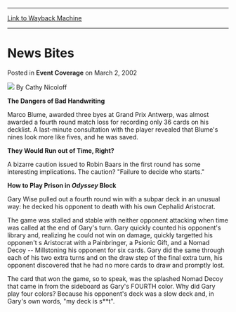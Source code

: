 
---
[Link to Wayback Machine](https://web.archive.org/web/20220819170438/https://magic.wizards.com/en/articles/archive/event-coverage/news-bites-2002-03-02)

[_metadata_:author]:- "Cathy Nicoloff"
[_metadata_:description]:- "The Dangers of Bad Handwriting Marco Blume, awarded three byes at Grand Prix Antwerp, was almost awarded a fourth round match loss for recording only 36 cards on his decklist. A last-minute consultation with the player revealed that Blume's nines look more like fives, and he was saved.They Would Run out of Time, Right? A bizarre caution issued to Robin Baars in the first round"
[_metadata_:generator]:- "Drupal 7 (http://drupal.org)"
[_metadata_:node]:- "771001"
[_metadata_:publish_date]:- "2002-03-02"
[_metadata_:source]:- "div-main-content"
[_metadata_:title]:- "News Bites"
[_metadata_:wayback_capture_timestamp]:- "2022-08-19 17:04:38"
[_metadata_:wayback_raw_url]:- "https://web.archive.org/web/20220819170438id_/https://magic.wizards.com/en/articles/archive/event-coverage/news-bites-2002-03-02"
[_metadata_:wayback_url]:- "https://magic.wizards.com/en/articles/archive/event-coverage/news-bites-2002-03-02"
---


News Bites
==========



 Posted in **Event Coverage**
 on March 2, 2002 






![](https://media.magic.wizards.com/styles/auth_small/public/generic-avatar-150_593.png)
By Cathy Nicoloff











**The Dangers of Bad Handwriting**   

Marco Blume, awarded three byes at Grand Prix Antwerp, was almost awarded a fourth round match loss for recording only 36 cards on his decklist. A last-minute consultation with the player revealed that Blume's nines look more like fives, and he was saved.

**They Would Run out of Time, Right?**  

A bizarre caution issued to Robin Baars in the first round has some interesting implications. The caution? "Failure to decide who starts."

**How to Play Prison in *Odyssey* Block**  

Gary Wise pulled out a fourth round win with a subpar deck in an unusual way: he decked his opponent to death with his own Cephalid Aristocrat. 

The game was stalled and stable with neither opponent attacking when time was called at the end of Gary's turn. Gary quickly counted his opponent's library and, realizing he could not win on damage, quickly targetted his opponen't s Aristocrat with a Painbringer, a Psionic Gift, and a Nomad Decoy -- Millstoning his opponent for six cards. Gary did the same through each of his two extra turns and on the draw step of the final extra turn, his opponent discovered that he had no more cards to draw and promptly lost.

The card that won the game, so to speak, was the splashed Nomad Decoy that came in from the sideboard as Gary's FOURTH color. Why did Gary play four colors? Because his opponent's deck was a slow deck and, in Gary's own words, "my deck is s\*\*t".








